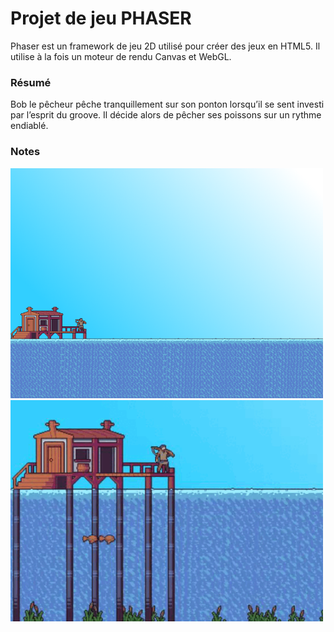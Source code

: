 # Projet de jeu PHASER

Phaser est un framework de jeu 2D utilisé pour créer des jeux en HTML5. Il utilise à la fois un moteur de rendu Canvas et WebGL.

### Résumé

Bob le pêcheur pêche tranquillement sur son ponton lorsqu’il se sent investi par l’esprit du groove. Il décide alors de pêcher ses poissons sur un rythme endiablé.

### Notes

<img src="Captures/screenshot_1.PNG" width="500">
<img src="Captures/fishing_gif_1.gif" width="500">